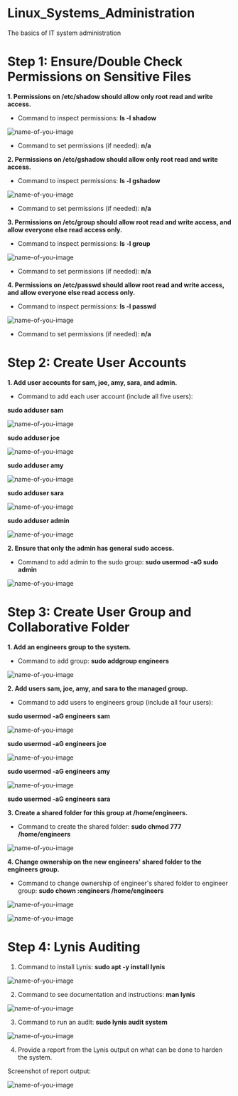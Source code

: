 # Linux_Systems_Administration
The basics of IT system administration

# Step 1: Ensure/Double Check Permissions on Sensitive Files

**1. Permissions on /etc/shadow should allow only root read and write access.**

- Command to inspect permissions: **ls -l shadow**

![name-of-you-image](https://github.com/ldover29/Linux_Systems_Administration/blob/ea6119e06562f4d7f240ab6e0aee9ee97384be19/images/1%20ls%20-l%20shadow.jpg)

- Command to set permissions (if needed): **n/a**

**2. Permissions on /etc/gshadow should allow only root read and write access.**

- Command to inspect permissions: **ls -l gshadow**

![name-of-you-image](https://github.com/ldover29/Linux_Systems_Administration/blob/1c8d31b69c858ea2f586f3e6fb62a3af836d7e64/images/2%20ls-%20l%20gshadow.jpg)

- Command to set permissions (if needed): **n/a**

**3. Permissions on /etc/group should allow root read and write access, and allow everyone else read access only.**

- Command to inspect permissions: **ls -l group**

![name-of-you-image](https://github.com/ldover29/Linux_Systems_Administration/blob/1c8d31b69c858ea2f586f3e6fb62a3af836d7e64/images/3%20ls%20-l%20group.jpg)

- Command to set permissions (if needed): **n/a**

**4. Permissions on /etc/passwd should allow root read and write access, and allow everyone else read access only.**

- Command to inspect permissions: **ls -l passwd**

![name-of-you-image](https://github.com/ldover29/Linux_Systems_Administration/blob/1c8d31b69c858ea2f586f3e6fb62a3af836d7e64/images/4%20ls%20-l%20passwd.jpg)

- Command to set permissions (if needed): **n/a**

# Step 2: Create User Accounts

**1. Add user accounts for sam, joe, amy, sara, and admin.**

- Command to add each user account (include all five users):

**sudo adduser sam**

![name-of-you-image](https://github.com/ldover29/Linux_Systems_Administration/blob/1c8d31b69c858ea2f586f3e6fb62a3af836d7e64/images/step%202%20-%201%20sudo%20adduser%20sam.jpg)

**sudo adduser joe**

![name-of-you-image](https://github.com/ldover29/Linux_Systems_Administration/blob/1c8d31b69c858ea2f586f3e6fb62a3af836d7e64/images/step%202%20-%201%20sudo%20adduser%20joe.jpg)

**sudo adduser amy**

![name-of-you-image](https://github.com/ldover29/Linux_Systems_Administration/blob/1c8d31b69c858ea2f586f3e6fb62a3af836d7e64/images/step%202%20-%201%20sudo%20adduser%20amy.jpg)

**sudo adduser sara**

![name-of-you-image](https://github.com/ldover29/Linux_Systems_Administration/blob/1c8d31b69c858ea2f586f3e6fb62a3af836d7e64/images/step%202%20-%201%20sudo%20adduser%20sara.jpg)

**sudo adduser admin**

![name-of-you-image](https://github.com/ldover29/Linux_Systems_Administration/blob/1c8d31b69c858ea2f586f3e6fb62a3af836d7e64/images/step%202%20-%201%20sudo%20adduser%20admin.jpg)

**2. Ensure that only the admin has general sudo access.**

- Command to add admin to the sudo group: **sudo usermod -aG sudo admin**

![name-of-you-image](https://github.com/ldover29/Linux_Systems_Administration/blob/dc21735d0e2aa51d925562b1d27c033f2bb6712a/images/step%202%20-%202%20sudo%20usermod%20-ag%20admin.jpg)

# Step 3: Create User Group and Collaborative Folder

**1. Add an engineers group to the system.**

- Command to add group: **sudo addgroup engineers**

![name-of-you-image](https://github.com/ldover29/Linux_Systems_Administration/blob/900c4cfdf6c43fe5bc535b0b0526ec052cd6dfa2/images/step%203%20-%201%20sudo%20addgroup%20engineers.jpg)

**2. Add users sam, joe, amy, and sara to the managed group.**

- Command to add users to engineers group (include all four users): 

**sudo usermod -aG engineers sam**

![name-of-you-image](https://github.com/ldover29/Linux_Systems_Administration/blob/f00324e36b51e18ee155880b1d9b1cd4832adf2a/images/step%203%20-%202%20%20sudo%20usermod%20-ag%20engineers%20sam.jpg)

**sudo usermod -aG engineers joe**

![name-of-you-image](https://github.com/ldover29/Linux_Systems_Administration/blob/f00324e36b51e18ee155880b1d9b1cd4832adf2a/images/step%203%20-%202%20%20sudo%20usermod%20-ag%20engineers%20joe.jpg)

**sudo usermod -aG engineers amy**

![name-of-you-image](https://github.com/ldover29/Linux_Systems_Administration/blob/f00324e36b51e18ee155880b1d9b1cd4832adf2a/images/step%203%20-%202%20%20sudo%20usermod%20-ag%20engineers%20amy.jpg)

**sudo usermod -aG engineers sara**

**3. Create a shared folder for this group at /home/engineers.**

- Command to create the shared folder: **sudo chmod 777 /home/engineers**

![name-of-you-image](https://github.com/ldover29/Linux_Systems_Administration/blob/5f2010f7734930ec1886957e40d3198ace2a5276/images/step%203%20-%203%20%20sudo%20chmod%20-777.jpg)

**4. Change ownership on the new engineers' shared folder to the engineers group.**

- Command to change ownership of engineer's shared folder to engineer group: **sudo chown :engineers /home/engineers**

![name-of-you-image](https://github.com/ldover29/Linux_Systems_Administration/blob/5f2010f7734930ec1886957e40d3198ace2a5276/images/step%203%20-%204%20%20sudo%20chown.jpg)

![name-of-you-image](https://github.com/ldover29/Linux_Systems_Administration/blob/5f2010f7734930ec1886957e40d3198ace2a5276/images/step%203%20-%204%20%20sudo%20chown%202.jpg)

# Step 4: Lynis Auditing

1. Command to install Lynis: **sudo apt -y install lynis**

![name-of-you-image](https://github.com/ldover29/Linux_Systems_Administration/blob/9b061fce6d51e88d136969942bd47c2aa6dfc9e1/images/Step%204%20-%201.jpg)

2. Command to see documentation and instructions: **man lynis**

![name-of-you-image](https://github.com/ldover29/Linux_Systems_Administration/blob/9b061fce6d51e88d136969942bd47c2aa6dfc9e1/images/Step%204%20-%202.jpg)

3. Command to run an audit: **sudo lynis audit system**

![name-of-you-image](https://github.com/ldover29/Linux_Systems_Administration/blob/9b061fce6d51e88d136969942bd47c2aa6dfc9e1/images/Step%204%20-%202b.jpg)

4. Provide a report from the Lynis output on what can be done to harden the system.

Screenshot of report output: 

![name-of-you-image](https://github.com/ldover29/Linux_Systems_Administration/blob/9b061fce6d51e88d136969942bd47c2aa6dfc9e1/images/Step%204%20-%204.jpg)
